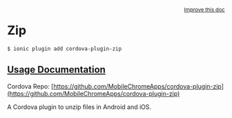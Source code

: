 
<a style="float:right;font-size:12px;" href="http://github.com/driftyco/ionic-native/edit/master/src/@ionic-native/plugins/zip/index.ts#L0">
  Improve this doc
</a>

# Zip
<!-- end header block -->

```
$ ionic plugin add cordova-plugin-zip
```

## [Usage Documentation](https://ionicframework.com/docs/v2/native/zip/)

Cordova Repo: [https://github.com/MobileChromeApps/cordova-plugin-zip](https://github.com/MobileChromeApps/cordova-plugin-zip)

<!-- description -->
A Cordova plugin to unzip files in Android and iOS.
<!-- end for prop in method.decorators[0].argumentInfo -->
<!-- end content block -->
<!-- end body block -->
